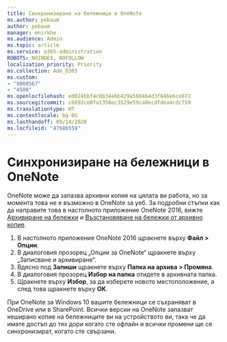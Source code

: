 ```yaml
---
title: Синхронизиране на бележници в OneNote
ms.author: pebaum
author: pebaum
manager: mnirkhe
ms.audience: Admin
ms.topic: article
ms.service: o365-administration
ROBOTS: NOINDEX, NOFOLLOW
localization_priority: Priority
ms.collection: Adm_O365
ms.custom:
- "9000567"
- "4500"
ms.openlocfilehash: ed024bbf4c8b34e6b429a560464d3f846e6ce072
ms.sourcegitcommit: c6692ce0fa1358ec3529e59ca0ecdfdea4cdc759
ms.translationtype: HT
ms.contentlocale: bg-BG
ms.lasthandoff: 09/14/2020
ms.locfileid: "47686559"
---
```

# <a name="backup-notebooks-in-onenote"></a>Синхронизиране на бележници в OneNote

OneNote може да запазва архивни копия на цялата ви работа, но за момента това не е възможно в OneNote за уеб. За подробни стъпки как да направите това в настолното приложение OneNote 2016, вижте [Архивиране на бележки](https://support.office.com/article/back-up-notes-f58b34b0-611d-435e-87fa-7942a1767af4#id0eaabaaa=2016,_2013,_2010) и [Възстановяване на бележки от архивно копие](https://support.microsoft.com/office/5daf9cb0-6769-4998-a5de-f044fdd0d831).

1. В настолното приложение OneNote 2016 щракнете върху **Файл > Опции**.
2. В диалоговия прозорец „Опции за OneNote“ щракнете върху „Записване и архивиране“.
3. Вдясно под **Запиши** щракнете върху **Папка на архива > Промяна**.
4. В диалоговия прозорец **Избор на папка** отидете в архивната папка.
5. Щракнете върху **Избор**, за да изберете новото местоположение, а след това щракнете върху **OK**.

При OneNote за Windows 10 вашите бележници се съхраняват в OneDrive или в SharePoint. Всички версии на OneNote запазват кеширано копие на бележниците ви на устройството ви, така че да имате достъп до тях дори когато сте офлайн и всички промени ще се синхронизират, когато сте свързани.
